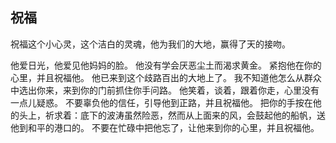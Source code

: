 ## 祝福

祝福这个小心灵，这个洁白的灵魂，他为我们的大地，赢得了天的接吻。

他爱日光，他爱见他妈妈的脸。
他没有学会厌恶尘土而渴求黄金。
紧抱他在你的心里，并且祝福他。
他已来到这个歧路百出的大地上了。
我不知道他怎么从群众中选出你来，来到你的门前抓住你手问路。
他笑着，谈着，跟着你走，心里没有一点儿疑惑。
不要辜负他的信任，引导他到正路，并且祝福他。
把你的手按在他的头上，祈求着：底下的波涛虽然险恶，然而从上面来的风，会鼓起他的船帆，送他到和平的港口的。
不要在忙碌中把他忘了，让他来到你的心里，并且祝福他。

